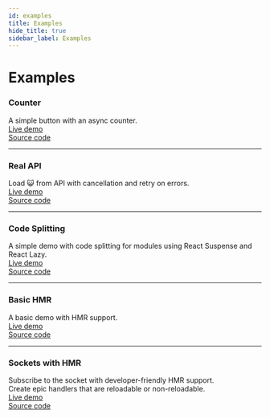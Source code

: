 ```yaml
---
id: examples
title: Examples
hide_title: true
sidebar_label: Examples
---
```


# Examples

### Counter
A simple button with an async counter.  
<a href="https://codesandbox.io/s/x3qwol55xq" target="_blank">Live demo</a>  
<a href="https://github.com/typeless-js/typeless/tree/master/examples/counter" target="_blank">Source code</a>  

----

### Real API
Load 😺 from API with cancellation and retry on errors.  
<a href="https://codesandbox.io/s/l7nz1xkv7" target="_blank">Live demo</a>  
<a href="https://github.com/typeless-js/typeless/tree/master/examples/real-api" target="_blank">Source code</a>  


----

### Code Splitting
A simple demo with code splitting for modules using React Suspense and React Lazy.  
<a href="https://codesandbox.io/s/7kw91q67k6" target="_blank">Live demo</a>  
<a href="https://github.com/typeless-js/typeless/tree/master/examples/code-splitting" target="_blank">Source code</a>  

----

### Basic HMR
A basic demo with HMR support.  
<a href="https://codesandbox.io/s/oxz2rjr2kz" target="_blank">Live demo</a>  
<a href="https://github.com/typeless-js/typeless/tree/master/examples/basic-hmr" target="_blank">Source code</a>  

----

### Sockets with HMR
Subscribe to the socket with developer-friendly HMR support.  
Create epic handlers that are reloadable or non-reloadable.  
<a href="https://codesandbox.io/s/kx438mnx5v" target="_blank">Live demo</a>  
<a href="https://github.com/typeless-js/typeless/tree/master/examples/socket-hmr" target="_blank">Source code</a>  
